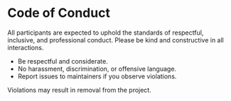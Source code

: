 # Code of Conduct

All participants are expected to uphold the standards of respectful, inclusive, and professional conduct. Please be kind and constructive in all interactions.

- Be respectful and considerate.
- No harassment, discrimination, or offensive language.
- Report issues to maintainers if you observe violations.

Violations may result in removal from the project.

